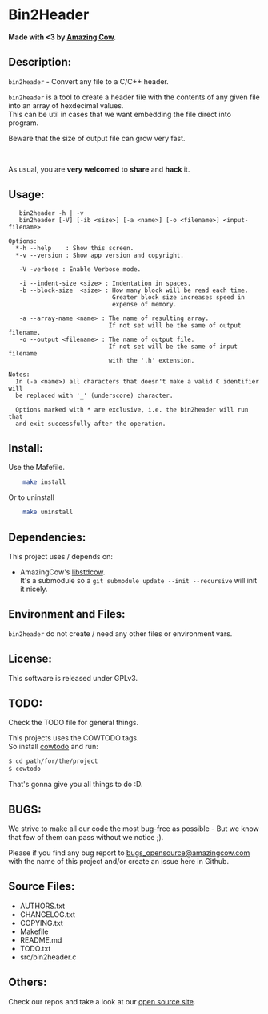 # Bin2Header

**Made with <3 by [Amazing Cow](http://www.amazingcow.com).**



<!-- ####################################################################### -->
<!-- ####################################################################### -->

## Description:

```bin2header``` - Convert any file to a C/C++ header.

```bin2header``` is a tool to create a header file with the contents of 
any given file into an array of hexdecimal values.    
This can be util in cases that we want embedding the file direct into program.

Beware that the size of output file can grow very fast.

<br>

As usual, you are **very welcomed** to **share** and **hack** it.



<!-- ####################################################################### -->
<!-- ####################################################################### -->

## Usage:

``` 
   bin2header -h | -v 
   bin2header [-V] [-ib <size>] [-a <name>] [-o <filename>] <input-filename> 

Options: 
  *-h --help    : Show this screen. 
  *-v --version : Show app version and copyright. 

   -V -verbose : Enable Verbose mode. 

   -i --indent-size <size> : Indentation in spaces. 
   -b --block-size  <size> : How many block will be read each time. 
                             Greater block size increases speed in 
                             expense of memory. 

   -a --array-name <name> : The name of resulting array. 
                            If not set will be the same of output filename. 
   -o --output <filename> : The name of output file. 
                            If not set will be the same of input filename  
                            with the '.h' extension. 

Notes:
  In (-a <name>) all characters that doesn't make a valid C identifier will 
  be replaced with '_' (underscore) character.

  Options marked with * are exclusive, i.e. the bin2header will run that 
  and exit successfully after the operation.
```



<!-- ####################################################################### -->
<!-- ####################################################################### -->

## Install:

Use the Mafefile.

``` bash
    make install
```

Or to uninstall

``` bash
    make uninstall
```



<!-- ####################################################################### -->
<!-- ####################################################################### -->

## Dependencies:

This project uses / depends on:

* AmazingCow's [libstdcow](http://www.github.com/AmazingCow-Libs/libstdcow).    
  It's a submodule so a ```git submodule update --init --recursive```
  will init it nicely.



<!-- ####################################################################### -->
<!-- ####################################################################### -->

## Environment and Files: 

```bin2header``` do not create / need any other files or environment vars.



<!-- ####################################################################### -->
<!-- ####################################################################### -->

## License:

This software is released under GPLv3.



<!-- ####################################################################### -->
<!-- ####################################################################### -->

## TODO:

Check the TODO file for general things.

This projects uses the COWTODO tags.   
So install [cowtodo](https://github.com/AmazingCow-Tools/COWTODO/) and run:

``` bash
$ cd path/for/the/project
$ cowtodo 
```

That's gonna give you all things to do :D.



<!-- ####################################################################### -->
<!-- ####################################################################### -->

## BUGS:

We strive to make all our code the most bug-free as possible - But we know 
that few of them can pass without we notice ;).

Please if you find any bug report to [bugs_opensource@amazingcow.com]() 
with the name of this project and/or create an issue here in Github.



<!-- ####################################################################### -->
<!-- ####################################################################### -->

## Source Files:

* AUTHORS.txt
* CHANGELOG.txt
* COPYING.txt
* Makefile
* README.md
* TODO.txt
* src/bin2header.c



<!-- ####################################################################### -->
<!-- ####################################################################### -->

## Others:
Check our repos and take a look at our [open source site](http://opensource.amazingcow.com).
